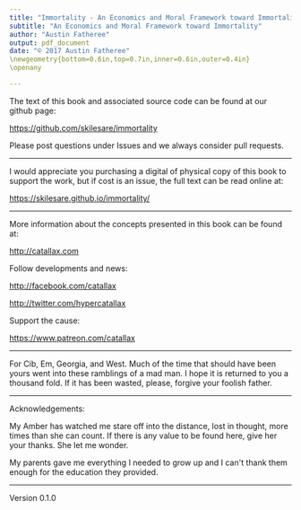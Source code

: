 ```yaml
---
title: "Immortality - An Economics and Moral Framework toward Immortality"
subtitle: "An Economics and Moral Framework toward Immortality"
author: "Austin Fatheree"
output: pdf_document
date: "© 2017 Austin Fatheree"
\newgeometry{bottom=0.6in,top=0.7in,inner=0.6in,outer=0.4in}
\openany

---
```




The text of this book and associated source code can be found at our github page: 


https://github.com/skilesare/immortality

Please post questions under Issues and we always consider pull requests.

--------------

I would appreciate you purchasing a digital of physical copy of this book to support the work, but if cost is an issue, the full text can be read online at:

https://skilesare.github.io/immortality/

--------------

More information about the concepts presented in this book can be found at:

http://catallax.com

Follow developments and news:

http://facebook.com/catallax

http://twitter.com/hypercatallax

Support the cause:

https://www.patreon.com/catallax

-----------------

For Cib, Em, Georgia, and West.  Much of the time that should have been yours went into these ramblings of a mad man. I hope it is returned to you a thousand fold.  If it has been wasted, please, forgive your foolish father.

-------------------

Acknowledgements:  

My Amber has watched me stare off into the distance, lost in thought, more times than she can count.  If there is any value to be found here, give her your thanks.  She let me wonder.

My parents gave me everything I needed to grow up and I can't thank them enough for the education they provided.

-------------------

Version 0.1.0






